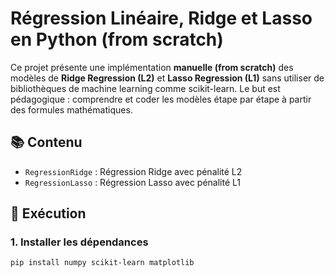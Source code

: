 # Régression Linéaire, Ridge et Lasso en Python (from scratch)

Ce projet présente une implémentation **manuelle (from scratch)** des modèles de **Ridge Regression (L2)** et **Lasso Regression (L1)** sans utiliser de bibliothèques de machine learning comme scikit-learn. Le but est pédagogique : comprendre et coder les modèles étape par étape à partir des formules mathématiques.

## 📚 Contenu

- `RegressionRidge` : Régression Ridge avec pénalité L2
- `RegressionLasso` : Régression Lasso avec pénalité L1

## 🔧 Exécution

### 1. Installer les dépendances

```bash
pip install numpy scikit-learn matplotlib
